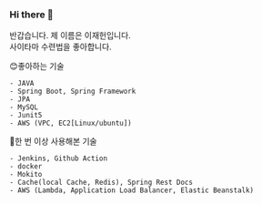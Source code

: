 ### Hi there 👋

반갑습니다. 제 이름은 이재헌입니다.   
사이타마 수련법을 좋아합니다.

😊좋아하는 기술
```
- JAVA 
- Spring Boot, Spring Framework
- JPA
- MySQL 
- Junit5
- AWS (VPC, EC2[Linux/ubuntu])
```

🙂한 번 이상 사용해본 기술  
```
- Jenkins, Github Action
- docker
- Mokito
- Cache(local Cache, Redis), Spring Rest Docs
- AWS (Lambda, Application Load Balancer, Elastic Beanstalk)  
```
